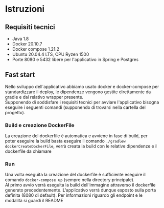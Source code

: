 # Istruzioni

## Requisiti tecnici 
- Java 1.8
- Docker 20.10.7
- Docker compose 1.21.2
- Ubuntu 20.04.4 LTS, CPU Ryzen 1500
- Porte 8080 e 5432 libere per l'applicativo in Spring e Postgres

## Fast start
Nello sviluppo dell'applicativo abbiamo usato docker e docker-compose per standardizzare il deploy, le dipendenze 
vengono gestite direttamente da gradle e dal relativo wrapper presente. \
Supponendo di soddisfare i requisiti tecnici per avviare l'applicativo bisogna eseguire i seguenti comandi (supponendo
di trovarsi nella cartella del progetto).

### Build e creazione DockerFile
La creazione del dockerfile è automatica e avviene in fase di build, per poter eseguire la build basta eseguire il
comando `./gradlew dockerCreateDockerFile`, verrà creata la build con le relative dipendenze e il dockerfile da chiamare

### Run
Una volta eseguita la creazione del dockerfile è sufficiente eseguire il comando `docker-compose up` (sempre nella
directory principale). \
Al primo avvio verrà eseguita la build dell'immagine attraverso il dockerfile generato precedentemente.
L'applicativo verrà dunque esposto sulla porta definita (8080 di default).
Per informazioni riguardo gli endpoint e le modalità si guardi il README